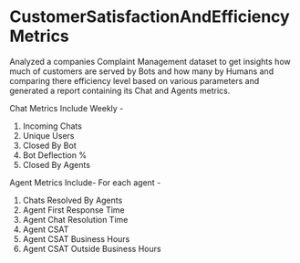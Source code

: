 # CustomerSatisfactionAndEfficiencyMetrics
Analyzed a companies Complaint Management dataset to get insights how much of customers are served by Bots and how many by Humans and comparing there efficiency level based on various parameters and generated a report containing its Chat and Agents metrics.

Chat Metrics Include Weekly -
1. Incoming Chats 
2. Unique Users 
3. Closed By Bot  
4. Bot Deflection % 
5. Closed By Agents 

Agent Metrics Include- 
For each agent -
1. Chats Resolved By Agents
2. Agent First Response Time
3. Agent Chat Resolution Time
4. Agent CSAT
5. Agent CSAT Business Hours
6. Agent CSAT Outside Business Hours
